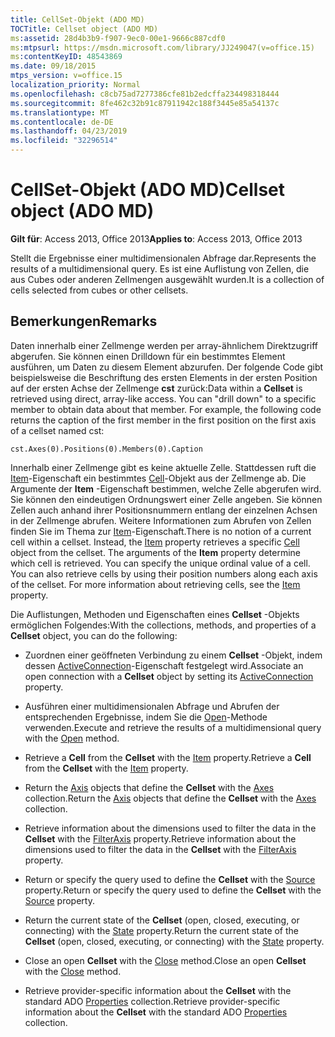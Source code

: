 ```yaml
---
title: CellSet-Objekt (ADO MD)
TOCTitle: Cellset object (ADO MD)
ms:assetid: 28d4b3b9-f907-9ec0-00e1-9666c887cdf0
ms:mtpsurl: https://msdn.microsoft.com/library/JJ249047(v=office.15)
ms:contentKeyID: 48543869
ms.date: 09/18/2015
mtps_version: v=office.15
localization_priority: Normal
ms.openlocfilehash: c8cb75ad7277386cfe81b2edcffa234498318444
ms.sourcegitcommit: 8fe462c32b91c87911942c188f3445e85a54137c
ms.translationtype: MT
ms.contentlocale: de-DE
ms.lasthandoff: 04/23/2019
ms.locfileid: "32296514"
---
```

# <a name="cellset-object-ado-md"></a><span data-ttu-id="e3f0a-102">CellSet-Objekt (ADO MD)</span><span class="sxs-lookup"><span data-stu-id="e3f0a-102">Cellset object (ADO MD)</span></span>

<span data-ttu-id="e3f0a-103">**Gilt für**: Access 2013, Office 2013</span><span class="sxs-lookup"><span data-stu-id="e3f0a-103">**Applies to**: Access 2013, Office 2013</span></span>

<span data-ttu-id="e3f0a-104">Stellt die Ergebnisse einer multidimensionalen Abfrage dar.</span><span class="sxs-lookup"><span data-stu-id="e3f0a-104">Represents the results of a multidimensional query.</span></span> <span data-ttu-id="e3f0a-105">Es ist eine Auflistung von Zellen, die aus Cubes oder anderen Zellmengen ausgewählt wurden.</span><span class="sxs-lookup"><span data-stu-id="e3f0a-105">It is a collection of cells selected from cubes or other cellsets.</span></span>

## <a name="remarks"></a><span data-ttu-id="e3f0a-106">Bemerkungen</span><span class="sxs-lookup"><span data-stu-id="e3f0a-106">Remarks</span></span>

<span data-ttu-id="e3f0a-p102">Daten innerhalb einer Zellmenge werden per array-ähnlichem Direktzugriff abgerufen. Sie können einen Drilldown für ein bestimmtes Element ausführen, um Daten zu diesem Element abzurufen. Der folgende Code gibt beispielsweise die Beschriftung des ersten Elements in der ersten Position auf der ersten Achse der Zellmenge **cst** zurück:</span><span class="sxs-lookup"><span data-stu-id="e3f0a-p102">Data within a **Cellset** is retrieved using direct, array-like access. You can "drill down" to a specific member to obtain data about that member. For example, the following code returns the caption of the first member in the first position on the first axis of a cellset named cst:</span></span>

`cst.Axes(0).Positions(0).Members(0).Caption`

<span data-ttu-id="e3f0a-p103">Innerhalb einer Zellmenge gibt es keine aktuelle Zelle. Stattdessen ruft die [Item](item-property-ado-md-cellset.md)-Eigenschaft ein bestimmtes [Cell](cell-object-ado-md.md)-Objekt aus der Zellmenge ab. Die Argumente der **Item** -Eigenschaft bestimmen, welche Zelle abgerufen wird. Sie können den eindeutigen Ordnungswert einer Zelle angeben. Sie können Zellen auch anhand ihrer Positionsnummern entlang der einzelnen Achsen in der Zellmenge abrufen. Weitere Informationen zum Abrufen von Zellen finden Sie im Thema zur [Item](item-property-ado-md-cellset.md)-Eigenschaft.</span><span class="sxs-lookup"><span data-stu-id="e3f0a-p103">There is no notion of a current cell within a cellset. Instead, the [Item](item-property-ado-md-cellset.md) property retrieves a specific [Cell](cell-object-ado-md.md) object from the cellset. The arguments of the **Item** property determine which cell is retrieved. You can specify the unique ordinal value of a cell. You can also retrieve cells by using their position numbers along each axis of the cellset. For more information about retrieving cells, see the [Item](item-property-ado-md-cellset.md) property.</span></span>

<span data-ttu-id="e3f0a-116">Die Auflistungen, Methoden und Eigenschaften eines **Cellset** -Objekts ermöglichen Folgendes:</span><span class="sxs-lookup"><span data-stu-id="e3f0a-116">With the collections, methods, and properties of a **Cellset** object, you can do the following:</span></span>

  - <span data-ttu-id="e3f0a-117">Zuordnen einer geöffneten Verbindung zu einem **Cellset** -Objekt, indem dessen [ActiveConnection](activeconnection-property-ado-md.md)-Eigenschaft festgelegt wird.</span><span class="sxs-lookup"><span data-stu-id="e3f0a-117">Associate an open connection with a **Cellset** object by setting its [ActiveConnection](activeconnection-property-ado-md.md) property.</span></span>

  - <span data-ttu-id="e3f0a-118">Ausführen einer multidimensionalen Abfrage und Abrufen der entsprechenden Ergebnisse, indem Sie die [Open](open-method-ado-md.md)-Methode verwenden.</span><span class="sxs-lookup"><span data-stu-id="e3f0a-118">Execute and retrieve the results of a multidimensional query with the [Open](open-method-ado-md.md) method.</span></span>

  - <span data-ttu-id="e3f0a-119">Retrieve a **Cell** from the **Cellset** with the [Item](item-property-ado-md-cellset.md) property.</span><span class="sxs-lookup"><span data-stu-id="e3f0a-119">Retrieve a **Cell** from the **Cellset** with the [Item](item-property-ado-md-cellset.md) property.</span></span>

  - <span data-ttu-id="e3f0a-120">Return the [Axis](axis-object-ado-md.md) objects that define the **Cellset** with the [Axes](axes-collection-ado-md.md) collection.</span><span class="sxs-lookup"><span data-stu-id="e3f0a-120">Return the [Axis](axis-object-ado-md.md) objects that define the **Cellset** with the [Axes](axes-collection-ado-md.md) collection.</span></span>

  - <span data-ttu-id="e3f0a-121">Retrieve information about the dimensions used to filter the data in the **Cellset** with the [FilterAxis](filteraxis-property-ado-md.md) property.</span><span class="sxs-lookup"><span data-stu-id="e3f0a-121">Retrieve information about the dimensions used to filter the data in the **Cellset** with the [FilterAxis](filteraxis-property-ado-md.md) property.</span></span>

  - <span data-ttu-id="e3f0a-122">Return or specify the query used to define the **Cellset** with the [Source](source-property-ado-md.md) property.</span><span class="sxs-lookup"><span data-stu-id="e3f0a-122">Return or specify the query used to define the **Cellset** with the [Source](source-property-ado-md.md) property.</span></span>

  - <span data-ttu-id="e3f0a-123">Return the current state of the **Cellset** (open, closed, executing, or connecting) with the [State](state-property-ado-md.md) property.</span><span class="sxs-lookup"><span data-stu-id="e3f0a-123">Return the current state of the **Cellset** (open, closed, executing, or connecting) with the [State](state-property-ado-md.md) property.</span></span>

  - <span data-ttu-id="e3f0a-124">Close an open **Cellset** with the [Close](close-method-ado-md.md) method.</span><span class="sxs-lookup"><span data-stu-id="e3f0a-124">Close an open **Cellset** with the [Close](close-method-ado-md.md) method.</span></span>

  - <span data-ttu-id="e3f0a-125">Retrieve provider-specific information about the **Cellset** with the standard ADO [Properties](properties-collection-ado.md) collection.</span><span class="sxs-lookup"><span data-stu-id="e3f0a-125">Retrieve provider-specific information about the **Cellset** with the standard ADO [Properties](properties-collection-ado.md) collection.</span></span>

